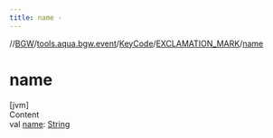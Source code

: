 ```yaml
---
title: name -
---
```

//[BGW](../../../../index.md)/[tools.aqua.bgw.event](../../index.md)/[KeyCode](../index.md)/[EXCLAMATION_MARK](index.md)/[name](name.md)



# name  
[jvm]  
Content  
val [name](name.md): [String](https://kotlinlang.org/api/latest/jvm/stdlib/kotlin/-string/index.html)  



